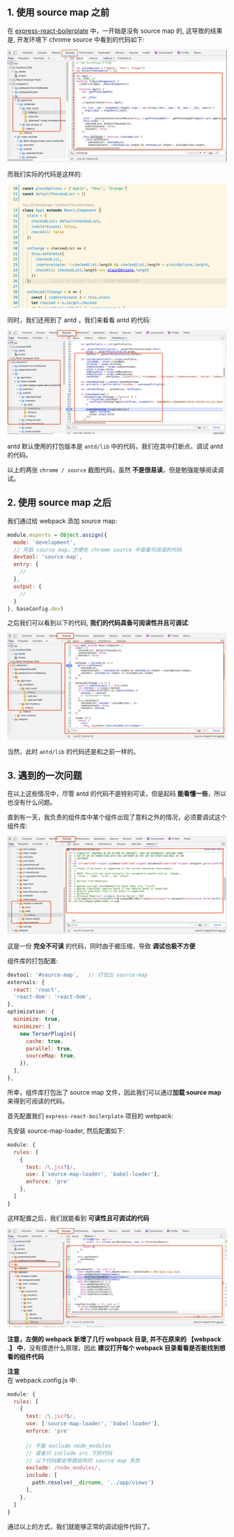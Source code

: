 ## 1. 使用 source map 之前

在 [express-react-boilerplate](https://github.com/yes1am/express-react-boilerplate) 中，一开始是没有 source map 的, 这导致的结果是, 开发环境下 chrome source 中看到的代码如下:  

![编译后的代码](https://raw.githubusercontent.com/yes1am/PicBed/master/img/20200314112717.png)  

而我们实际的代码是这样的:  

![实际代码](https://raw.githubusercontent.com/yes1am/PicBed/master/img/20200314112845.png)  

同时，我们还用到了 antd ，我们来看看 antd 的代码:  

![antd 的代码](https://raw.githubusercontent.com/yes1am/PicBed/master/img/20200314113106.png)

antd 默认使用的打包版本是 `antd/lib` 中的代码，我们在其中打断点，调试 antd 的代码。  

以上的两张 `chrome / source` 截图代码，虽然 **不是很易读**，但是勉强能够阅读调试。

## 2. 使用 source map 之后

我们通过给 webpack 添加 source map:  

```js
module.exports = Object.assign({
  mode: 'development',
  // 开启 source map，方便在 chrome source 中查看可阅读的代码
  devtool: 'source-map',
  entry: {
    //
  },
  output: {
    // 
  }
}, baseConfig.dev)
```

之后我们可以看到以下的代码, **我们的代码具备可阅读性并且可调试**:  

![添加source map 之后](https://raw.githubusercontent.com/yes1am/PicBed/master/img/20200314114340.png)

当然，此时 `antd/lib` 的代码还是和之前一样的。

## 3. 遇到的一次问题

在以上这些情况中，尽管 antd 的代码不是特别可读，但是起码 **能看懂一些**，所以也没有什么问题。  

直到有一天，我负责的组件库中某个组件出现了意料之外的情况，必须要调试这个组件库:  

![被压缩的组件库](https://raw.githubusercontent.com/yes1am/PicBed/master/img/20200314120038.png)

这是一份 **完全不可读** 的代码，同时由于被压缩，导致 **调试也极不方便**  

组件库的打包配置:  
```js
devtool: '#source-map',   // 打包出 source-map
externals: {
  react: 'react',
  'react-dom': 'react-dom',
},
optimization: {
  minimize: true,
  minimizer: [
    new TerserPlugin({
      cache: true,
      parallel: true,
      sourceMap: true,
    }),
  ],
},
```

所幸，组件库打包出了 source map 文件，因此我们可以通过**加载 source map** 来得到可阅读的代码。  

首先配置我们 `express-react-boilerplate` 项目的 webpack:  

先安装 source-map-loader, 然后配置如下:  

```js
module: {
  rules: [
    {
      test: /\.jsx?$/,
      use: ['source-map-loader', 'babel-loader'],
      enforce: 'pre'
    },
  ]
}
```

这样配置之后，我们就能看到 **可读性且可调试的代码**  

![添加 source-map-loader 之后](https://raw.githubusercontent.com/yes1am/PicBed/master/img/20200314121216.png)  

**注意，左侧的 webpack 新增了几行 webpack 目录, 并不在原来的 【webpack .】 中**，没有摸透什么原理，因此 **建议打开每个 webpack 目录看看是否能找到想看的组件代码**  

**注意**  
在 webpack.config.js 中:  

```js
module: {
  rules: [
    {
      test: /\.jsx?$/,
      use: ['source-map-loader', 'babel-loader'],
      enforce: 'pre'
      
      // 不能 exclude node_modules
      // 或者只 include src 下的代码
      // 以下代码都会导致组件的 source map 失败
      exclude: /node_modules/,
      include: [
        path.resolve(__dirname, '../app/views')
      ],
    },
  ]
}
```

通过以上的方式，我们就能够正常的调试组件代码了。
